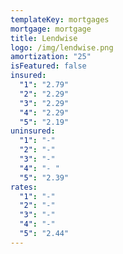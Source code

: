 ```yaml
---
templateKey: mortgages
mortgage: mortgage
title: Lendwise
logo: /img/lendwise.png
amortization: "25"
isFeatured: false
insured:
  "1": "2.79"
  "2": "2.29"
  "3": "2.29"
  "4": "2.29"
  "5": "2.19"
uninsured:
  "1": "-"
  "2": "-"
  "3": "-"
  "4": "- "
  "5": "2.39"
rates:
  "1": "-"
  "2": "-"
  "3": "-"
  "4": "-"
  "5": "2.44"
---
```

